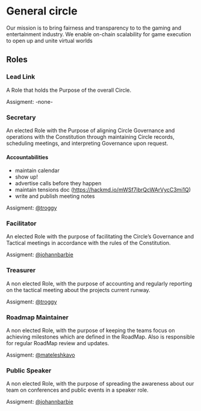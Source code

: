 # General circle

Our mission is to bring fairness and transparency to to the gaming and entertainment industry. We enable on-chain scalability for game execution to open up and unite virtual worlds

## Roles

### Lead Link

A Role that holds the Purpose of the overall Circle.

Assigment: -none-

### Secretary

An elected Role with the Purpose of aligning Circle Governance and operations with the Constitution through maintaining Circle records, scheduling meetings, and interpreting Governance upon request.

#### Accountabilities
- maintain calendar
- show up!
- advertise calls before they happen
- maintain tensions doc (https://hackmd.io/mWSf7ibrQcWArVycC3mi1Q)
- write and publish meeting notes

Assigment: [@troggy](https://github.com/troggy)

### Facilitator

An elected Role with the purpose of facilitating the Circle’s Governance and Tactical meetings in accordance with the rules of the Constitution.

Assigment: [@johannbarbie](https://github.com/johannbarbie)

### Treasurer

A non elected Role, with the purpose of accounting and regularly reporting on the tactical meeting about the projects current runway.

Assigment: [@troggy](https://github.com/troggy)

### Roadmap Maintainer

A non elected Role, with the purpose of keeping the teams focus on achieving milestones which are defined in the RoadMap. Also is responsible for regular RoadMap review and updates.

Assigment: [@mateleshkavo](https://github.com/mateleshkavo)

### Public Speaker

A non elected Role, with the purpose of spreading the awareness about our team on conferences and public events in a speaker role.

Assigment: [@johannbarbie](https://github.com/johannbarbie)

